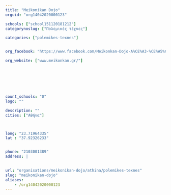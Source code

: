 ```yaml
---
title: "Meikonikan Dojo"
orguid: "org14042020000123"

schools: ["school151120181212"]
categorynoslug: ["Πολεμικές τέχνες"]

categories: ["polemikes-texnes"]


org_facebook: "https://www.facebook.com/Meikonkan-Dojo-A%CE%A3-%CE%A5%CF%80%CE%B5%CF%81%CE%B9%CF%89%CE%BD-%CE%A0%CE%B1%CE%BB%CE%B1%CE%B9%CE%BF%CF%8D-%CE%A6%CE%B1%CE%BB%CE%AE%CF%81%CE%BF%CF%85-336892476431945/"

org_website: ["www.meikonkan.gr/"]







count_schools: "0"
logo: ""

description: ""
cities: ["Αθήνα"]



long: "23.71964335"
lat : "37.92326233"


phone: "2103001389"
address: |
    

url: "organisations/meikonikan-dojo/athina/polemikes-texnes"
slug: "meikonikan-dojo"
aliases:
    - /org14042020000123
---
```



